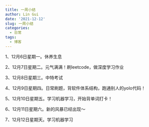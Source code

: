 ```yaml
---
title: 一周小结
author: Lin Gui
date: '2021-12-12'
slug: 一周小结
categories:
  - 日常
tags:
  - 博客
---
```


1、12月6日星期一。休养生息

2、12月7日星期二。元气满满！刷leetcode，做深度学习作业

3、12月8日星期三。中特考试

4、12月9日星期四。日常刷题，背软件体系结构，跑通别人的yolo代码！

5、12月10日星期五。学习机器学习，开始背单词打卡！

6、12月11日星期六。新的风暴已经出现～

7、12月12日星期天。学习机器学习

